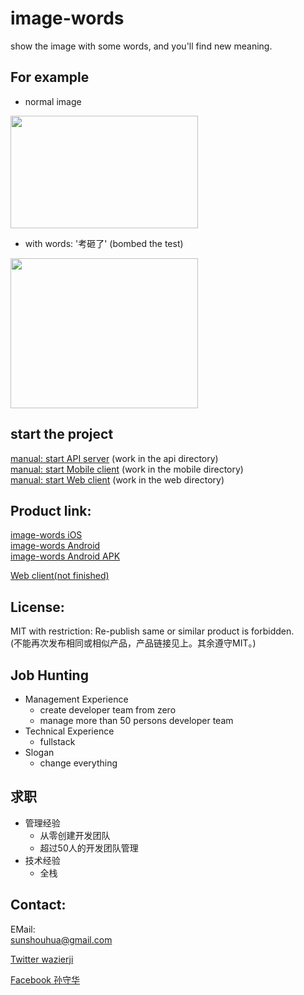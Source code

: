 # image-words
show the image with some words, and you'll find new meaning.


## For example

- normal image   
<img src="https://image.ibb.co/g9OSez/image.jpg" width="300" height="180" >   


- with words: '考砸了' (bombed the test)   
<img src="https://image.ibb.co/gpBSUz/image.jpg" width="300" height="240" >   


## start the project   
[manual: start API server](./_doc/start-api.md) (work in the api directory)   
[manual: start Mobile client](./_doc/start-mobile.md)  (work in the mobile directory)   
[manual: start Web client](./_doc/start-web.md)  (work in the web directory)   



## Product link:   
[image-words iOS](https://itunes.apple.com/cn/app/%E7%9C%8B%E5%9B%BE%E8%AF%B4%E8%AF%B4/id1347551500?mt=8)   
[image-words Android](https://play.google.com/store/apps/details?id=com.kantushuoshuo)   
[image-words Android APK](https://kantushuoshuo.com/image-words-app.apk)   

[Web client(not finished)](https://kantushuoshuo.com/)



## License:   
MIT with restriction: Re-publish same or similar product is forbidden.   
(不能再次发布相同或相似产品，产品链接见上。其余遵守MIT。)    


## Job Hunting
- Management Experience
  - create developer team from zero
  - manage more than 50 persons developer team
- Technical Experience
  - fullstack
- Slogan
  - change everything

## 求职
- 管理经验
  - 从零创建开发团队
  - 超过50人的开发团队管理
- 技术经验
  - 全栈
  

## Contact:   

EMail:   
sunshouhua@gmail.com


[Twitter wazierji](https://twitter.com/wazierji)

[Facebook 孙守华](https://www.facebook.com/people/%E5%AD%99%E5%AE%88%E5%8D%8E/100027449914483)

